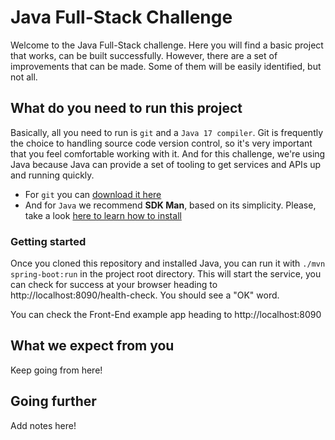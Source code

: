 # Java Full-Stack Challenge

Welcome to the Java Full-Stack challenge. Here you will find a basic project
that works, can be built successfully. However, there are a set of improvements
that can be made. Some of them will be easily identified, but not all.

## What do you need to run this project

Basically, all you need to run is `git` and a `Java 17 compiler`. Git is frequently 
the choice to handling source code version control, so it's very important that
you feel comfortable working with it. And for this challenge, we're using Java
because Java can provide a set of tooling to get services and APIs up and running
quickly.

- For `git` you can [download it here](https://git-scm.com/downloads)
- And for `Java` we recommend **SDK Man**, based on its simplicity. Please, take
a look [here to learn how to install](https://sdkman.io/install)

### Getting started

Once you cloned this repository and installed Java, you can run it with
`./mvn spring-boot:run` in the project root directory. This will start the 
service, you can check for success at your browser heading to
http://localhost:8090/health-check. You should see a "OK" word.

You can check the Front-End example app heading to http://localhost:8090

## What we expect from you

Keep going from here!

## Going further

Add notes here!
